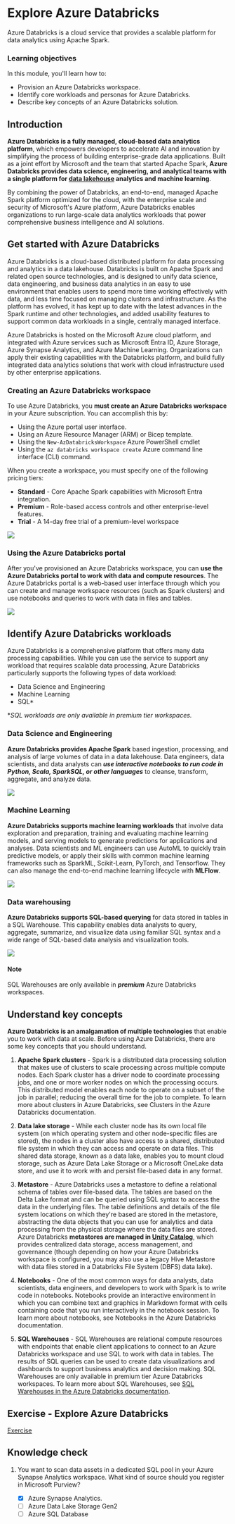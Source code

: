 # Explore Azure Databricks

Azure Databricks is a cloud service that provides a scalable platform for data analytics using Apache Spark.

### Learning objectives

In this module, you'll learn how to:

 - Provision an Azure Databricks workspace.
 - Identify core workloads and personas for Azure Databricks.
 - Describe key concepts of an Azure Databricks solution.

## Introduction

**Azure Databricks is a fully managed, cloud-based data analytics platform**, which empowers developers to accelerate AI and innovation by simplifying the process of building enterprise-grade data applications. Built as a joint effort by Microsoft and the team that started Apache Spark, **Azure Databricks provides data science, engineering, and analytical teams with a single platform for [data lakehouse](https://learn.microsoft.com/en-us/azure/databricks/lakehouse/) analytics and machine learning**.

By combining the power of Databricks, an end-to-end, managed Apache Spark platform optimized for the cloud, with the enterprise scale and security of Microsoft's Azure platform, Azure Databricks enables organizations to run large-scale data analytics workloads that power comprehensive business intelligence and AI solutions.

## Get started with Azure Databricks

Azure Databricks is a cloud-based distributed platform for data processing and analytics in a data lakehouse. Databricks is built on Apache Spark and related open source technologies, and is designed to unify data science, data engineering, and business data analytics in an easy to use environment that enables users to spend more time working effectively with data, and less time focused on managing clusters and infrastructure. As the platform has evolved, it has kept up to date with the latest advances in the Spark runtime and other technologies, and added usability features to support common data workloads in a single, centrally managed interface.

Azure Databricks is hosted on the Microsoft Azure cloud platform, and integrated with Azure services such as Microsoft Entra ID, Azure Storage, Azure Synapse Analytics, and Azure Machine Learning. Organizations can apply their existing capabilities with the Databricks platform, and build fully integrated data analytics solutions that work with cloud infrastructure used by other enterprise applications.

### Creating an Azure Databricks workspace

To use Azure Databricks, you **must create an Azure Databricks workspace** in your Azure subscription. You can accomplish this by:

 - Using the Azure portal user interface.
 - Using an Azure Resource Manager (ARM) or Bicep template.
 - Using the ``New-AzDatabricksWorkspace`` Azure PowerShell cmdlet
 - Using the ``az databricks workspace create`` Azure command line interface (CLI) command.

When you create a workspace, you must specify one of the following pricing tiers:

 - **Standard** - Core Apache Spark capabilities with Microsoft Entra integration.
 - **Premium** - Role-based access controls and other enterprise-level features.
 - **Trial** - A 14-day free trial of a premium-level workspace

<a href="#">
    <img src="./img/create-workspace.png" />
</a>

### Using the Azure Databricks portal

After you've provisioned an Azure Databricks workspace, you can **use the Azure Databricks portal to work with data and compute resources**. The Azure Databricks portal is a web-based user interface through which you can create and manage workspace resources (such as Spark clusters) and use notebooks and queries to work with data in files and tables.

<a href="#">
    <img src="./img/azure-databricks-portal.png" />
</a>

## Identify Azure Databricks workloads

Azure Databricks is a comprehensive platform that offers many data processing capabilities. While you can use the service to support any workload that requires scalable data processing, Azure Databricks particularly supports the following types of data workload:

 - Data Science and Engineering
 - Machine Learning
 - SQL*

**SQL workloads are only available in premium tier workspaces.*

### Data Science and Engineering

**Azure Databricks provides Apache Spark** based ingestion, processing, and analysis of large volumes of data in a data lakehouse. Data engineers, data scientists, and data analysts can ***use interactive notebooks to run code in Python, Scala, SparkSQL, or other languages*** to cleanse, transform, aggregate, and analyze data.

<a href="#">
    <img src="./img/data-engineering.png" />
</a>

### Machine Learning

**Azure Databricks supports machine learning workloads** that involve data exploration and preparation, training and evaluating machine learning models, and serving models to generate predictions for applications and analyses. Data scientists and ML engineers can use AutoML to quickly train predictive models, or apply their skills with common machine learning frameworks such as SparkML, Scikit-Learn, PyTorch, and Tensorflow. They can also manage the end-to-end machine learning lifecycle with **MLFlow**.

<a href="#">
    <img src="./img/machine-learning.png" />
</a>

### Data warehousing

**Azure Databricks supports SQL-based querying** for data stored in tables in a SQL Warehouse. This capability enables data analysts to query, aggregate, summarize, and visualize data using familiar SQL syntax and a wide range of SQL-based data analysis and visualization tools.

<a href="#">
    <img src="./img/sql-portal.png" />
</a>

#### Note

SQL Warehouses are only available in ***premium*** Azure Databricks workspaces.


## Understand key concepts

**Azure Databricks is an amalgamation of multiple technologies** that enable you to work with data at scale. Before using Azure Databricks, there are some key concepts that you should understand.

 1. **Apache Spark clusters** - Spark is a distributed data processing solution that makes use of clusters to scale processing across multiple compute nodes. Each Spark cluster has a driver node to coordinate processing jobs, and one or more worker nodes on which the processing occurs. This distributed model enables each node to operate on a subset of the job in parallel; reducing the overall time for the job to complete. To learn more about clusters in Azure Databricks, see Clusters in the Azure Databricks documentation.

 2. **Data lake storage** - While each cluster node has its own local file system (on which operating system and other node-specific files are stored), the nodes in a cluster also have access to a shared, distributed file system in which they can access and operate on data files. This shared data storage, known as a data lake, enables you to mount cloud storage, such as Azure Data Lake Storage or a Microsoft OneLake data store, and use it to work with and persist file-based data in any format.
 
 3. **Metastore** - Azure Databricks uses a metastore to define a relational schema of tables over file-based data. The tables are based on the Delta Lake format and can be queried using SQL syntax to access the data in the underlying files. The table definitions and details of the file system locations on which they're based are stored in the metastore, abstracting the data objects that you can use for analytics and data processing from the physical storage where the data files are stored. Azure Databricks **metastores are managed in [Unity Catalog](https://learn.microsoft.com/en-us/azure/databricks/connect/unity-catalog/)**, which provides centralized data storage, access management, and governance (though depending on how your Azure Databricks workspace is configured, you may also use a legacy Hive Metastore with data files stored in a Databricks File System (DBFS) data lake).
 
 4. **Notebooks** - One of the most common ways for data analysts, data scientists, data engineers, and developers to work with Spark is to write code in notebooks. Notebooks provide an interactive environment in which you can combine text and graphics in Markdown format with cells containing code that you run interactively in the notebook session. To learn more about notebooks, see Notebooks in the Azure Databricks documentation.
 
 5. **SQL Warehouses** - SQL Warehouses are relational compute resources with endpoints that enable client applications to connect to an Azure Databricks workspace and use SQL to work with data in tables. The results of SQL queries can be used to create data visualizations and dashboards to support business analytics and decision making. SQL Warehouses are only available in premium tier Azure Databricks workspaces. To learn more about SQL Warehouses, see [SQL Warehouses in the Azure Databricks documentation](https://learn.microsoft.com/en-us/azure/databricks/compute/sql-warehouse/create).


## Exercise - Explore Azure Databricks

<a href="https://microsoftlearning.github.io/mslearn-databricks/Instructions/Exercises/01-Explore-Azure-Databricks.html" target="_blank">
    Exercise
</a>

## Knowledge check

1. You want to scan data assets in a dedicated SQL pool in your Azure Synapse Analytics workspace. What kind of source should you register in Microsoft Purview?  

    - [x] Azure Synapse Analytics.
    - [ ] Azure Data Lake Storage Gen2
    - [ ] Azure SQL Database